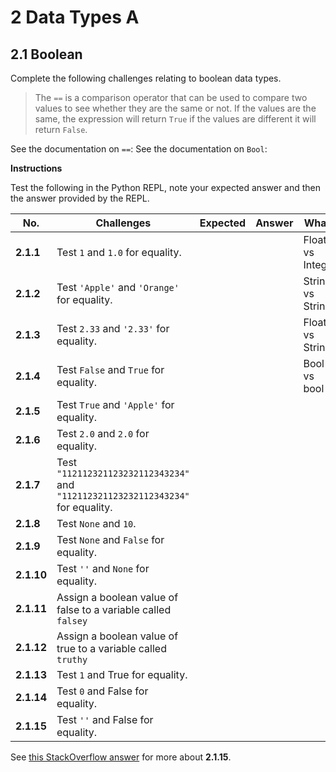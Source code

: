 # 2 Data Types A

## 2.1 Boolean

Complete the following challenges relating to boolean data types.

> The `==` is a comparison operator that can be used to compare two values to see whether they are the same or not. If the values are the same, the expression will return `True` if the values are different it will return `False`.

See the documentation on `==`:
See the documentation on `Bool`:

**Instructions**

Test the following in the Python REPL, note your expected answer and then the answer provided by the REPL.

| No.        | Challenges                                                                       | Expected      | Answer      | What?            |
| ---------- | -------------------------------------------------------------------------------- | ------------- | ----------- | -----------      | 
| **2.1.1**  | Test `1` and `1.0` for equality.                                                 |               |             | Float vs Integer |
| **2.1.2**  | Test `'Apple'` and `'Orange'` for equality.                                      |               |             | String vs String |
| **2.1.3**  | Test `2.33` and `'2.33'` for equality.                                           |               |             | Float vs String  |
| **2.1.4**  | Test `False` and `True` for equality.                                            |               |             | Bool vs bool     |
| **2.1.5**  | Test `True` and `'Apple'` for equality.                                          |               |             |                  |
| **2.1.6**  | Test `2.0` and `2.0` for equality.                                               |               |             |                  |
| **2.1.7**  | Test `"112112321123232112343234"` and `"112112321123232112343234"` for equality. |               |             |                  |
| **2.1.8**  | Test `None` and `10`.                                                            |               |             |                  |
| **2.1.9**  | Test `None` and `False` for equality.                                            |               |             |                  |
| **2.1.10** | Test `''` and `None` for equality.                                               |               |             |                  |
| **2.1.11** | Assign a boolean value of false to a variable called `falsey`                    |               |             |                  |
| **2.1.12** | Assign a boolean value of true to a variable called `truthy`                     |               |             |                  |
| **2.1.13** | Test `1` and True for equality.                                                  |               |             |                  |
| **2.1.14** | Test `0` and False for equality.                                                 |               |             |                  |
| **2.1.15** | Test `''` and False for equality.                                                |               |             |                  |

See [this StackOverflow answer](https://stackoverflow.com/questions/38972645/python-comparing-empty-string-to-false-is-false-why) for more about **2.1.15**.



